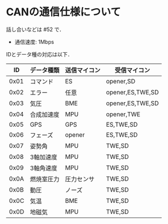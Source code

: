 # CANの通信仕様について

話し合いなどは #52 で．

- 通信速度: 1Mbps

IDとデータ種の対応は以下．

| ID |データ種類|送信マイコン|受信マイコン|
|----|----------|------------|------------|
|0x01|コマンド  |ES          |opener,SD   |
|0x02|エラー    |任意        |opener,ES,TWE,SD|
|0x03|気圧      |BME         |opener,ES,TWE,SD|
|0x04|合成加速度|MPU         |opener,TWE|
|0x05|GPS       |GPS         |ES,TWE,SD|
|0x06|フェーズ  |opener      |ES,TWE,SD|
|0x07|姿勢角    |MPU         |TWE,SD|
|0x08|3軸加速度 |MPU         |TWE,SD|
|0x09|3軸角速度 |MPU         |TWE,SD|
|0x0A|燃焼室圧力|圧力センサ  |TWE,SD|
|0x0B|動圧      |ノーズ      |TWE,SD|
|0x0C|気温      |BME         |TWE,SD|
|0x0D|地磁気    |MPU         |TWE,SD|
